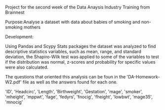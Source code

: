 Project for the second week of the Data Anaysis Industry Training from Brainnest 

Purpose:Analyse a dataset with data about babies of smoking and non-smoking mothers
  
Development:  
  
Using Pandas and Scypy Stats packages the dataset was analyzed to find descriptive statistics variables, such as mean, range, and standard deviation, the Shapiro-Wilk test was applied to some of the variables to test if the distribution was normal, z-scores and probability for specific values were also calculated.
      
The questions that oriented this analysis can be foun in the 'DA-Homework-W2.pdf' file as well as the answers found for each one.

'ID', 'Headcirc', 'Length', 'Birthweight', 'Gestation', 'mage',
       'smoker', 'mheight', 'mppwt', 'fage', 'fedyrs', 'fnocig', 'fheight',
       'lowbwt', 'mage35', 'mnocig'